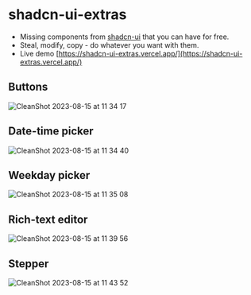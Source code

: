 # shadcn-ui-extras

- Missing components from [shadcn-ui](https://ui.shadcn.com/) that you can have for free.
- Steal, modify, copy - do whatever you want with them.
- Live demo [https://shadcn-ui-extras.vercel.app/](https://shadcn-ui-extras.vercel.app/)

## Buttons

![CleanShot 2023-08-15 at 11 34 17](https://github.com/johnkueh/shadcn-ui-extras/assets/1704381/60cb6f24-6093-4f5f-a8ee-7f0d3d887171)

## Date-time picker

![CleanShot 2023-08-15 at 11 34 40](https://github.com/johnkueh/shadcn-ui-extras/assets/1704381/2aede4d4-dde3-4800-987b-8cb39f5e73d8)

## Weekday picker

![CleanShot 2023-08-15 at 11 35 08](https://github.com/johnkueh/shadcn-ui-extras/assets/1704381/899df027-b445-4495-bfb1-28ee848e88f0)

## Rich-text editor

![CleanShot 2023-08-15 at 11 39 56](https://github.com/johnkueh/shadcn-ui-extras/assets/1704381/87311312-c73b-4443-88fd-79e4f5c3c611)

## Stepper

![CleanShot 2023-08-15 at 11 43 52](https://github.com/johnkueh/shadcn-ui-extras/assets/1704381/1ead13f2-ceab-4f5b-b0b9-14918f9acc1a)
